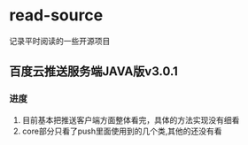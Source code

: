 # read-source
记录平时阅读的一些开源项目

## 百度云推送服务端JAVA版v3.0.1

### 进度

1. 目前基本把推送客户端方面整体看完，具体的方法实现没有细看
2. core部分只看了push里面使用到的几个类,其他的还没有看

### 

